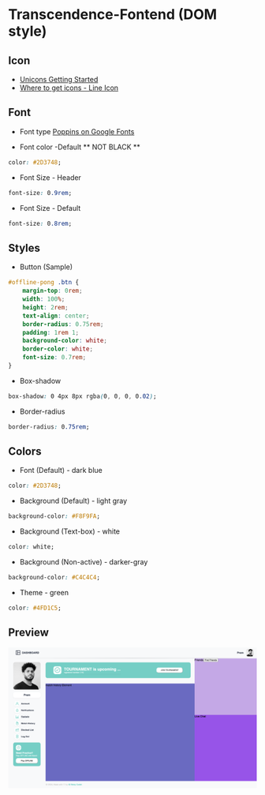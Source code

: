 # Transcendence-Fontend (DOM style)

## Icon

- [Unicons Getting Started](https://iconscout.com/unicons/getting-started/line)
- [Where to get icons - Line Icon](https://iconscout.com/unicons/free-line-icon-fonts)

## Font

- Font type
[Poppins on Google Fonts](https://fonts.google.com/specimen/Poppins?query=pop)

- Font color -Default ** NOT BLACK **
```css
color: #2D3748;
```
- Font Size - Header
```css
font-size: 0.9rem;
```
- Font Size - Default
```css
font-size: 0.8rem;
```

## Styles
- Button (Sample)
```css
#offline-pong .btn {
	margin-top: 0rem;
	width: 100%;
	height: 2rem;
	text-align: center;
	border-radius: 0.75rem;
	padding: 1rem 1;
	background-color: white;
	border-color: white;
	font-size: 0.7rem;
}
```
- Box-shadow
```css
box-shadow: 0 4px 8px rgba(0, 0, 0, 0.02); 
```
- Border-radius
```css
border-radius: 0.75rem;
```

## Colors

- Font (Default) - dark blue
```css
color: #2D3748;
```
- Background (Default) - light gray
```css
background-color: #F8F9FA;
```
- Background (Text-box) - white
```css
color: white;
```
- Background (Non-active) - darker-gray
```css
background-color: #C4C4C4;
```
- Theme - green
```css
color: #4FD1C5;
```

## Preview

![readme](images/Preview.jpg)


